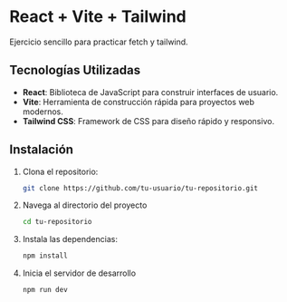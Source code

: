 # React + Vite + Tailwind

Ejercicio sencillo para practicar fetch y tailwind.

## Tecnologías Utilizadas

- **React**: Biblioteca de JavaScript para construir interfaces de usuario.
- **Vite**: Herramienta de construcción rápida para proyectos web modernos.
- **Tailwind CSS**: Framework de CSS para diseño rápido y responsivo.

## Instalación

1. Clona el repositorio:
   ```bash
   git clone https://github.com/tu-usuario/tu-repositorio.git
   ```
2. Navega al directorio del proyecto

   ```bash
   cd tu-repositorio
   ```

3. Instala las dependencias:
   ```bash
   npm install
   ```
4. Inicia el servidor de desarrollo

   ```bash
   npm run dev
   ```

